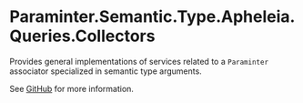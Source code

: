 # Paraminter.Semantic.Type.Apheleia.Queries.Collectors

Provides general implementations of services related to a `Paraminter` associator specialized in semantic type arguments.

See [GitHub](https://github.com/Paraminter/Paraminter.Semantic.Type.Apheleia) for more information.
